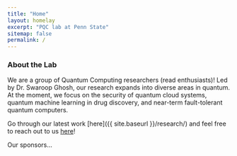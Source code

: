 ```yaml
---
title: "Home"
layout: homelay
excerpt: "PQC lab at Penn State"
sitemap: false
permalink: /
---
```


### About the Lab

We are a group of Quantum Computing researchers (read enthusiasts)! Led by Dr. Swaroop Ghosh, our research expands into diverse areas in quantum. At the moment, we focus on the security of quantum cloud systems, quantum machine learning in drug discovery, and near-term fault-tolerant quantum computers.

Go through our latest work [here]({{ site.baseurl }}/research/) and feel free to reach out to us [here](mailto:szg212@psu.edu)! 

Our sponsors...
